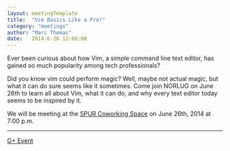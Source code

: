 ```yaml
---
layout: meetingTemplate
title:  "Vim Basics Like a Pro!"
category: "meetings"
author: "Marc Thomas"
date:   2014-6-26 12:00:00
---
```


Ever been curious about how Vim, a simple command line text editor, has gained so much popularity among tech professionals?  

Did you know vim could perform magic? Well, maybe not actual magic, but what it can do sure seems like it sometimes. Come join NORLUG on June 26th to learn all about Vim, what it can do, and why every text editor today seems to be inspired by it.


We will be meeting at the <a href="https://www.google.com/maps/place/313+1%2F2+Division+St+S/@44.4569015,-93.1596518,17z/data=!3m1!4b1!4m2!3m1!1s0x87f653c708dab4b3:0x7826288e9b2cdb61">SPUR Coworking Space</a> on June 26th, 2014 at 7:00 p.m.

---
<a href="https://plus.google.com/u/0/events/c97s6p34h4ebm82bmm1q7atbtg4?authkey=CJOj-JLgrsi81wE" target="_blank">G+ Event</a>

